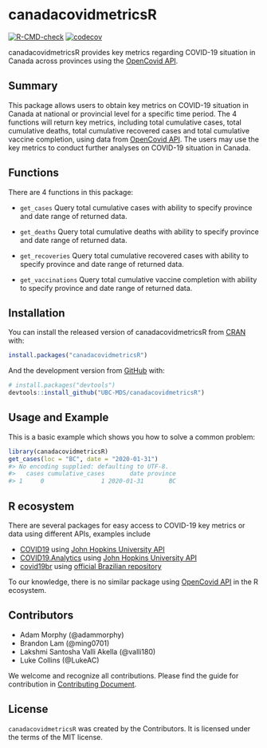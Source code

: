 
<!-- README.md is generated from README.Rmd. Please edit that file -->

# canadacovidmetricsR

<!-- badges: start -->

[![R-CMD-check](https://github.com/UBC-MDS/canadacovidmetricsR/workflows/R-CMD-check/badge.svg)](https://github.com/UBC-MDS/canadacovidmetricsR/actions)
[![codecov](https://codecov.io/gh/UBC-MDS/canadacovidmetricsR/branch/main/graph/badge.svg?token=QITVZBTZBU)](https://codecov.io/gh/UBC-MDS/canadacovidmetricsR)
<!-- badges: end -->

canadacovidmetricsR provides key metrics regarding COVID-19 situation in
Canada across provinces using the [OpenCovid
API](https://opencovid.ca/api/).

## Summary

This package allows users to obtain key metrics on COVID-19 situation in
Canada at national or provincial level for a specific time period. The 4
functions will return key metrics, including total cumulative cases,
total cumulative deaths, total cumulative recovered cases and total
cumulative vaccine completion, using data from [OpenCovid
API](https://opencovid.ca/api/). The users may use the key metrics to
conduct further analyses on COVID-19 situation in Canada.

## Functions

There are 4 functions in this package:

-   `get_cases` Query total cumulative cases with ability to specify
    province and date range of returned data.

-   `get_deaths` Query total cumulative deaths with ability to specify
    province and date range of returned data.

-   `get_recoveries` Query total cumulative recovered cases with ability
    to specify province and date range of returned data.

-   `get_vaccinations` Query total cumulative vaccine completion with
    ability to specify province and date range of returned data.

## Installation

You can install the released version of canadacovidmetricsR from
[CRAN](https://CRAN.R-project.org) with:

``` r
install.packages("canadacovidmetricsR")
```

And the development version from [GitHub](https://github.com/) with:

``` r
# install.packages("devtools")
devtools::install_github("UBC-MDS/canadacovidmetricsR")
```

## Usage and Example

This is a basic example which shows you how to solve a common problem:

``` r
library(canadacovidmetricsR)
get_cases(loc = "BC", date = "2020-01-31")
#> No encoding supplied: defaulting to UTF-8.
#>   cases cumulative_cases       date province
#> 1     0                1 2020-01-31       BC
```

## R ecosystem

There are several packages for easy access to COVID-19 key metrics or
data using different APIs, examples include

-   [COVID19](https://cran.r-project.org/web/packages/COVID19/index.html)
    using [John Hopkins University
    API](https://coronavirus.jhu.edu/about/)
-   [COVID19.Analytics](https://cran.r-project.org/web/packages/covid19.analytics/)
    using [John Hopkins University
    API](https://coronavirus.jhu.edu/about/)
-   [covid19br](https://cran.r-project.org/web/packages/covid19br/index.html)
    using [official Brazilian repository](https://covid.saude.gov.br/)

To our knowledge, there is no similar package using [OpenCovid
API](https://opencovid.ca/api/) in the R ecosystem.

## Contributors

-   Adam Morphy (@adammorphy)
-   Brandon Lam (@ming0701)
-   Lakshmi Santosha Valli Akella (@valli180)
-   Luke Collins (@LukeAC)

We welcome and recognize all contributions. Please find the guide for
contribution in [Contributing
Document](https://github.com/UBC-MDS/canadacovidmetricsR/blob/main/CONTRIBUTING.md).

## License

`canadacovidmetricsR` was created by the Contributors. It is licensed
under the terms of the MIT license.

